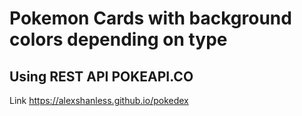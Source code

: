 # Pokemon Cards with background colors depending on type
## Using REST API POKEAPI.CO

Link  https://alexshanless.github.io/pokedex
